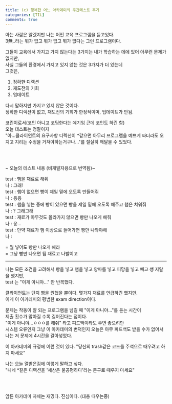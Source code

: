 ```yaml
---
title: (c) 행복한 어느 아카데미의 주간테스트 후기
categories: [TIL]
comments: true
---
```


아는 사람은 알겠지만 나는 어떤 교육 프로그램을 듣고있다.  
3無..라는 뭐가 없고 뭐가 없고 뭐가 없다는 그런 프로그램이다.

그들이 교육에서 가지고 가지 않는다는 3가지는 내가 학습하는 데에 있어 아무런 문제가 없지만,  
사실 그들의 환경에서 가지고 있지 않는 것은 3가지가 더 있는데  
그것은,  
1. 정확한 디렉션
2. 재도전의 기회
3. 업데이트

다시 말하지만 가지고 있지 않은 것이다.  
정확한 디렉션이 없고, 재도전의 기회가 한정적이며, 업데이트가 안됨.  

코린이로서(코인 아니고 코딩한다는 얘기임 근데 코인도 하긴 함)  
오늘 테스트는 정말이지  
"아...클라이언트의 요구사항 디렉션이 *같으면 아무리 프로그램을 예쁘게 짜더라도 오지고 지리는 수정을 거쳐야하는거구나..."를 절실히 깨달을 수 있었다.  

<br>
<br>

~ 오늘의 테스트 내용 (비개발자용으로 번역됨)~

test : 햄을 재료로 해줘  
나 : 그래!  
test : 햄이 없으면 빵이 제일 밑에 오도록 만들어줘  
나 : 응응  
test : 햄을 넣는 중에 빵이 있으면 빵을 제일 밑에 오도록 해주고 햄은 치워줘  
나 : ? 그래그래  
test : 재료가 아무것도 올라가지 않으면 빵만 나오게 해줘  
나 : 응...  
test : 만약 재료가 햄 이상으로 들어가면 빵만 나와야해  
나 : 

= 뭘 넣어도 빵만 나오게 해라  
= 그냥 빵만 나오면 됨 재료고 나발이고


---
나는 모든 조건을 고려해서 빵을 넣고 햄을 넣고 양파를 넣고 피망을 넣고 빼고 쌩 지랄을 했지만,  
test 는 "이게 아니야..." 만 반복했다.  

클라이언트는 단지 빵을 원했을 뿐이다. 몇가지 재료를 언급하긴 했지만.  
이게 이 아카데미의 평범한 exam direction이다.  

문제는 작동이 잘 되는 프로그램을 넘길 때 "이게 아니야..."를 듣는 시간이  
제출 횟수가 많아질 수록 길어진다는 점이다.  
"이게 아니야...ㅇㅇㅇ를 해줘" 라고 피드백이라도 주면 좋으려만  
시스템 오류인지 그냥 이 아카데미의 변덕인지 오늘은 아무 피드백도 받을 수가 없어서 나는 저 문제에 4시간을 갈아넣었다.   

이 아카데미의 규정에 이런 것이 있다.
"당신의 trash같은 코드를 주석으로 때우려고 하지 마세요"

나는 오늘 열받은김에 이렇게 말하고 싶다.  
"니네 *같은 디렉션을 '세상은 불공평하다'라는 문구로 때우지 마세요"  


<br>
<br>

암튼 아카데미 자체는 재밌다. 진심이다. (대충 때우는중)
